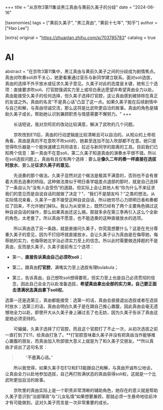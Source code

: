 +++
title = "从京吹3第11集谈黑江真由与黄前久美子的分歧"
date = "2024-06-16"

[taxonomies]
tags = ["黄前久美子", "黑江真由", "黄前十七年", "知乎"]
author = ["Hao Lee"]

[extra]
original = "https://zhuanlan.zhihu.com/p/703785783"
catalog = true
# AI 
abstract = "在京吹3第11集中，黑江真由与黄前久美子之间的分歧成为剧情焦点。真由对吹奏soli并不关心，她更看重通过音乐与新同学建立联系。面对soli选拔，真由的选择不外乎放水或征求久美子意见。久美子对此的态度是关键，她有三个选项：直接要求吹soli、打官腔强调实力至上或坦白表达愿望并希望真由全力以赴。真由能接受久美子的任何选择，但久美子选择打官腔，这让真由感到被排除在真正的友谊之外。真由的名言“不是真心话”凸显了这一点。如果久美子能在后续剧情中与自己和解，与真由坦诚交流，那么这将是比武吹更自洽的故事。真由的角色是辅助久美子成长，帮助她认识到兼顾职责与情感需要不懈努力。"
+++


&emsp;&emsp;长话短说，我对京阿尼的改动比较满意，解决了武吹的几个问题。

&emsp;&emsp;京吹改到E11后，真由的行动逻辑是比较清晰且可以自洽的。从观众的上帝视角看，真由是真的不在意吹不吹soli的，她甚至连加不加入吹部都不在意。她只是觉得吹乐器是一个能快速建立共同语言，拉近与新同学的距离的工具。目前我们已知两个信息：第一真由不在意soli，第二久美子知道真由的演奏水平很不错。所以在soli选拔问题上，真由有且仅有两个选择：要么是**像久二年的奏一样直接在选拔时放水**，要么是**征求久美子的意见**。

&emsp;&emsp;先说奏的那个做法。久美子显然对这个做法是极其不满意的，否则也不会有冒着大雨去追奏的桥段。这种做法类似于明日香学姐差点退部的那时，就是自己选择了一条自认为“没有人会受伤”的道路，但实际上会让其他人有“你为什么不来征求我们的意见而是自说自话的就做了决定？”、“我们不是朋友吗？”之类的想法。从实际情况来看，久美子一直不接受这种自说自话，所以她穷尽心力把明日香和奏都拉了回来，不允许她们掉队。我认为从安排上，既然已经有了两个主要角色搞过这种自说自话的操作，那么如果真由还这么搞，那就多余在第三季再引入这么个全新的角色，太老套了。所以真由不愿意，也不能选奏的这种直接放水的选项。

&emsp;&emsp;所以真由选了另一条路，就是直接问久美子，你究竟想要什么？这是在充分尊重久美子的意见，因为不打招呼就直接放水，会让久美子认为真由是在侮辱她，侮辱她的实力，也侮辱她北宇治必须实力至上的信念。所以此时需要做选择题的不是真由，反而是久美子。久美子面前有三个选项：

* 第一，**直接告诉真由自己必须吹soli**；

* 第二，跟真由**打官腔**，满嘴实力至上选拔有理bulabula；

* 第三，告诉真由，自己想吹soli想得要死，但实力至上也是自己必须贯彻的信念，因此自己会全力以赴准备选拔，**希望真由拿出全部的实力来，自己要正面击溃满状态真由拿下soli权**。

选第一还是选第三，真由都能接受：选第一的话，真由会直接退出选拔或者在选拔时放水；选第三的话，真由会明白久美子是在跟自己推心置腹，因此真由会毫无遗憾地全力以赴，即使开大从久美子身上碾过去了也无妨，因为久美子告诉了真由这是她必须坚持的。

&emsp;&emsp;可偏偏，久美子选择了打官腔，而且这个官腔打了不止一次，从初次选拔之前一直打到了E11，给真由打急了。**打官腔意味着久美子并没有把真由当作能够推心置腹的朋友，而真由加入吹部很大意义上就是为了和久美子交朋友。**所以真由才说出了这句名言：

>&emsp;&emsp;“**不是真心话。**”

&emsp;&emsp;所以我觉得，如果久美子在E12和E13能跟自己和解，与真由开诚布公地谈，让真由全力以赴地参加选拔，自己再打败满状态的真由获得soli权，这就是一个比武吹更加自洽的故事。

&emsp;&emsp;京吹里的真由实际上是一个职责非常清晰的辅助角色，她存在的意义就是帮助久美子意识到“治部理政”与“儿女私情”如果想要兼顾，那就必须一生悬命地往前冲才有可能做到，这对久美子而言是一次非常重要的成长。